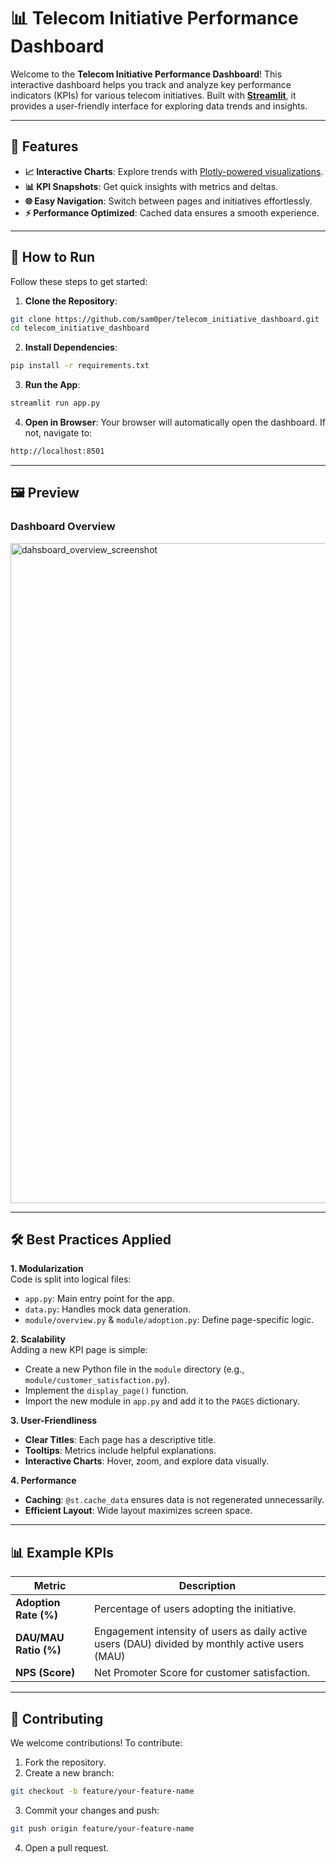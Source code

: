 # 📊 Telecom Initiative Performance Dashboard

Welcome to the **Telecom Initiative Performance Dashboard**! This interactive dashboard helps you track and analyze key performance indicators (KPIs) for various telecom initiatives. Built with [**Streamlit**](https://streamlit.io/), it provides a user-friendly interface for exploring data trends and insights.

---

## 🚀 Features
- **📈 Interactive Charts**: Explore trends with [Plotly-powered visualizations](https://dash.plotly.com/).
- **📊 KPI Snapshots**: Get quick insights with metrics and deltas.
- **🌐 Easy Navigation**: Switch between pages and initiatives effortlessly.
- **⚡ Performance Optimized**: Cached data ensures a smooth experience.

---

## 🎯 How to Run

Follow these steps to get started:

1. **Clone the Repository**:
```bash
git clone https://github.com/sam0per/telecom_initiative_dashboard.git
cd telecom_initiative_dashboard
```
2. **Install Dependencies**:
```bash
pip install -r requirements.txt
```
3. **Run the App**:
```bash
streamlit run app.py
```
4. **Open in Browser**: Your browser will automatically open the dashboard. If not, navigate to:
```bash
http://localhost:8501
```

---

## 🖼️ Preview

### **Dashboard Overview**
<img width="1056" alt="dahsboard_overview_screenshot" src="https://github.com/user-attachments/assets/e010233a-373b-4fe6-9408-cf632074054c" />

---

## 🛠️ Best Practices Applied

**1. Modularization**  
Code is split into logical files:
- `app.py`: Main entry point for the app.
- `data.py`: Handles mock data generation.
- `module/overview.py` & `module/adoption.py`: Define page-specific logic.

**2. Scalability**  
Adding a new KPI page is simple:
- Create a new Python file in the `module` directory (e.g., `module/customer_satisfaction.py`).
- Implement the `display_page()` function.
- Import the new module in `app.py` and add it to the `PAGES` dictionary.

**3. User-Friendliness**  
- **Clear Titles**: Each page has a descriptive title.
- **Tooltips**: Metrics include helpful explanations.
- **Interactive Charts**: Hover, zoom, and explore data visually.

**4. Performance**  
- **Caching**: `@st.cache_data` ensures data is not regenerated unnecessarily.
- **Efficient Layout**: Wide layout maximizes screen space.

---

## 📊 Example KPIs

| **Metric**            | **Description**                                                                                  |
|-----------------------|--------------------------------------------------------------------------------------------------|
| **Adoption Rate (%)** | Percentage of users adopting the initiative.                                                     |
| **DAU/MAU Ratio (%)** | Engagement intensity of users as daily active users (DAU) divided by monthly active users (MAU)  |
| **NPS (Score)**       | Net Promoter Score for customer satisfaction.                                                    |

---

## 🤝 Contributing
We welcome contributions! To contribute:
1. Fork the repository.
2. Create a new branch:
```bash
git checkout -b feature/your-feature-name
```
3. Commit your changes and push:
```bash
git push origin feature/your-feature-name
```
4. Open a pull request.
